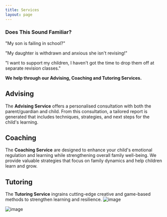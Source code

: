```yaml
---
title: Services
layout: page
---
```


###  **Does This Sound Familiar?**


"My son is failing in school?"

"My daughter is withdrawn and anxious she isn't revising!" 

"I want to support my children, I haven't got the time to drop them off at separate revision classes."

**We help through our Advising, Coaching and Tutoring Services.**
## Advising
The **Advising Service** offers a personalised consultation with both the parent/guardian and child. From this consultation, a tailored report is generated that includes techniques, strategies, and next steps for the child's learning.
## Coaching 

The **Coaching Service** are designed to enhance your child's emotional regulation and learning while strengthening overall family well-being. We provide valuable strategies that focus on family dynamics and help children learn and grow.
## Tutoring 

The **Tutoring Service**  ingrains cutting-edge creative and game-based methods to strengthen learning and resilience.
![image](https://NavWeb.b-cdn.net/Copy%20of%20Simple%20Flowchart%20Infographic%20Graph-3.jpg)



![image](https://NavWeb.b-cdn.net/Copy%20of%20Simple%20Flowchart%20Infographic%20Graph.jpg)





